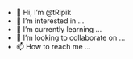 - 👋 Hi, I’m @tRipik
- 👀 I’m interested in ...
- 🌱 I’m currently learning ...
- 💞️ I’m looking to collaborate on ...
- 📫 How to reach me ...

<!---
tRipik/tRipik is a ✨ special ✨ repository because its `README.md` (this file) appears on your GitHub profile.
You can click the Preview link to take a look at your changes.
--->
